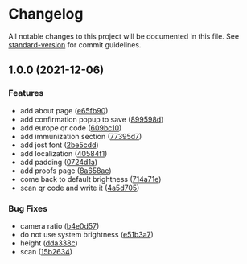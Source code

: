 # Changelog

All notable changes to this project will be documented in this file. See [standard-version](https://github.com/conventional-changelog/standard-version) for commit guidelines.

## 1.0.0 (2021-12-06)


### Features

* add about page ([e65fb90](https://github.com/friedrith/vaxicode-redesign/commit/e65fb90f6098449d77bbafe1d99eec208ed7bbd0))
* add confirmation popup to save ([899598d](https://github.com/friedrith/vaxicode-redesign/commit/899598d1f75b45e11d368e9686e49d76eb8e8b03))
* add europe qr code ([609bc10](https://github.com/friedrith/vaxicode-redesign/commit/609bc102e70a1b6d882d4ad0f367ed707e814f56))
* add immunization section ([77395d7](https://github.com/friedrith/vaxicode-redesign/commit/77395d7f0e01db42b54228ac94a5d57b6ca09380))
* add jost font ([2be5cdd](https://github.com/friedrith/vaxicode-redesign/commit/2be5cddb9e576d44417cef85d046bed772b5ad69))
* add localization ([40584f1](https://github.com/friedrith/vaxicode-redesign/commit/40584f16aa80e32ae512d8a45ae1787d719ec2d2))
* add padding ([0724d1a](https://github.com/friedrith/vaxicode-redesign/commit/0724d1af040a8080ac03f697d431256c72b44f7e))
* add proofs page ([8a658ae](https://github.com/friedrith/vaxicode-redesign/commit/8a658aecc548fa5a047f4ae7263bfcce4a253744))
* come back to default brightness ([714a71e](https://github.com/friedrith/vaxicode-redesign/commit/714a71e62f06e30a04bca6bab5b17beb8687041c))
* scan qr code and write it ([4a5d705](https://github.com/friedrith/vaxicode-redesign/commit/4a5d7058abd25d4729a10cf516533bdc15297328))


### Bug Fixes

* camera ratio ([b4e0d57](https://github.com/friedrith/vaxicode-redesign/commit/b4e0d57245e4bb8be4249945eb89fff29b73e652))
* do not use system brightness ([e51b3a7](https://github.com/friedrith/vaxicode-redesign/commit/e51b3a77a2f7c8503d73327736fdd71d37eecfd7))
* height ([dda338c](https://github.com/friedrith/vaxicode-redesign/commit/dda338ced2eb8da4c717e471874cebf2080e535f))
* scan ([15b2634](https://github.com/friedrith/vaxicode-redesign/commit/15b263441ea04a6379a938a819b8b7f7b655b43d))
